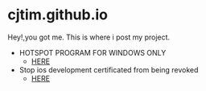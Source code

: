 # cjtim.github.io
Hey!,you got me.
This is where i post my project.
- HOTSPOT PROGRAM FOR WINDOWS ONLY
    - <a href="http://cjtim.github.io/HOTSPOT_PROGRAM.cmd">HERE</a>
- Stop ios development certificated from being revoked
    - <a href="https://github.com/cjtim/ByeRevoke">HERE</a>
    
